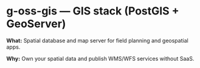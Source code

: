 # g-oss-gis — GIS stack (PostGIS + GeoServer)

**What:** Spatial database and map server for field planning and geospatial apps.

**Why:** Own your spatial data and publish WMS/WFS services without SaaS.

